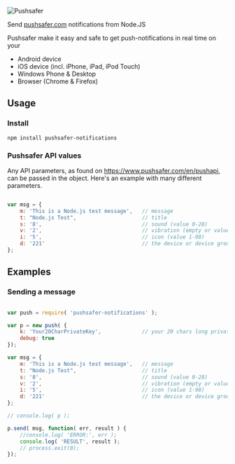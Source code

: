 ![Pushsafer](https://www.pushsafer.com/de/assets/logos/logo.png)

Send [pushsafer.com](https://www.pushsafer.com) notifications from Node.JS

Pushsafer make it easy and safe to get push-notifications in real time on your
- Android device
- iOS device (incl. iPhone, iPad, iPod Touch)
- Windows Phone & Desktop
- Browser (Chrome & Firefox)

## Usage

### Install

	npm install pushsafer-notifications
	
### Pushsafer API values

Any API parameters, as found on https://www.pushsafer.com/en/pushapi, can be passed in the object. Here's an example with many different parameters.
```javascript

var msg = {
	m: 'This is a Node.js test message',   // message
	t: "Node.js Test",                     // title
	s: '8',                                // sound (value 0-28)
	v: '2',                                // vibration (empty or value 1-3)
	i: '5',                                // icon (value 1-98)
	d: '221'                               // the device or device group id
};
```
## Examples

### Sending a message
```javascript

var push = require( 'pushsafer-notifications' );

var p = new push( {
	k: 'Your20CharPrivateKey',             // your 20 chars long private key
	debug: true
});

var msg = {
	m: 'This is a Node.js test message',   // message
	t: "Node.js Test",                     // title
	s: '8',                                // sound (value 0-28)
	v: '2',                                // vibration (empty or value 1-3)
	i: '5',                                // icon (value 1-98)
	d: '221'                               // the device or device group id
};

// console.log( p );

p.send( msg, function( err, result ) {
	//console.log( 'ERROR:', err );
	console.log( 'RESULT', result );
	// process.exit(0);
});

```